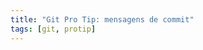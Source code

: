 ```yaml
---
title: "Git Pro Tip: mensagens de commit"
tags: [git, protip]
---
```


<!--
	:: TODOS
	:: Dar um exemplo de mensagem de commit que descreva como a mensagem deve ser.
	:: Explicar porque o formato é importante e como github e outros serviços exibem a mensagem.
	:: Talvez colocar alguns link para mostrar que essa frescura toda, não é coisa que eu inventei, mas são convenções.
-->

